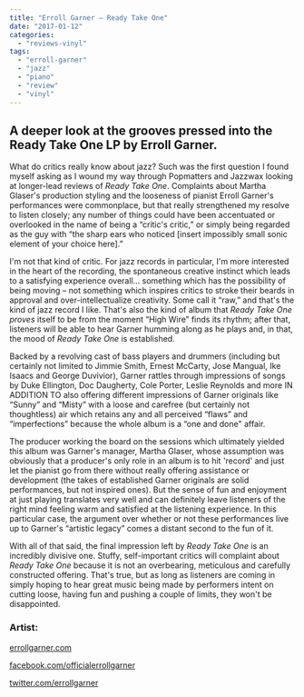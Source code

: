```yaml
---
title: "Erroll Garner – Ready Take One"
date: "2017-01-12"
categories: 
  - "reviews-vinyl"
tags: 
  - "erroll-garner"
  - "jazz"
  - "piano"
  - "review"
  - "vinyl"
---
```


## A deeper look at the grooves pressed into the Ready Take One LP by Erroll Garner.

What do critics really know about jazz? Such was the first question I found myself asking as I wound my way through Popmatters and Jazzwax looking at longer-lead reviews of _Ready Take One_. Complaints about Martha Glaser's production styling and the looseness of pianist Erroll Garner's performances were commonplace, but that really strengthened my resolve to listen closely; any number of things could have been accentuated or overlooked in the name of being a “critic's critic,” or simply being regarded as the guy with “the sharp ears who noticed \[insert impossibly small sonic element of your choice here\].”

I'm not that kind of critic. For jazz records in particular, I'm more interested in the heart of the recording, the spontaneous creative instinct which leads to a satisfying experience overall... something which has the possibility of being moving – not something which inspires critics to stroke their beards in approval and over-intellectualize creativity. Some call it “raw,” and that's the kind of jazz record I like. That's also the kind of album that _Ready Take One proves_ itself to be from the moment “High Wire” finds its rhythm; after that, listeners will be able to hear Garner humming along as he plays and, in that, the mood of _Ready Take One_ is established.

Backed by a revolving cast of bass players and drummers (including but certainly not limited to Jimmie Smith, Ernest McCarty, Jose Mangual, Ike Isaacs and George Duvivior), Garner rattles through impressions of songs by Duke Ellington, Doc Daugherty, Cole Porter, Leslie Reynolds and more IN ADDITION TO also offering different impressions of Garner originals like “Sunny” and “Misty” with a loose and carefree (but certainly not thoughtless) air which retains any and all perceived “flaws” and “imperfections” because the whole album is a “one and done" affair.

The producer working the board on the sessions which ultimately yielded this album was Garner's manager, Martha Glaser, whose assumption was obviously that a producer's only role in an album is to hit 'record' and just let the pianist go from there without really offering assistance or development (the takes of established Garner originals are solid performances, but not inspired ones). But the sense of fun and enjoyment at just playing translates very well and can definitely leave listeners of the right mind feeling warm and satisfied at the listening experience. In this particular case, the argument over whether or not these performances live up to Garner's “artistic legacy” comes a distant second to the fun of it.

With all of that said, the final impression left by _Ready Take One_ is an incredibly divisive one. Stuffy, self-important critics will complaint about _Ready Take One_ because it is not an overbearing, meticulous and carefully constructed offering. That's true, but as long as listeners are coming in simply hoping to hear great music being made by performers intent on cutting loose, having fun and pushing a couple of limits, they won't be disappointed.

### Artist:

[errollgarner.com](http://errollgarner.com/)

[facebook.com/officialerrollgarner](https://www.facebook.com/officialerrollgarner/)

[twitter.com/errollgarner](https://twitter.com/errollgarner?ref_src=twsrc)
